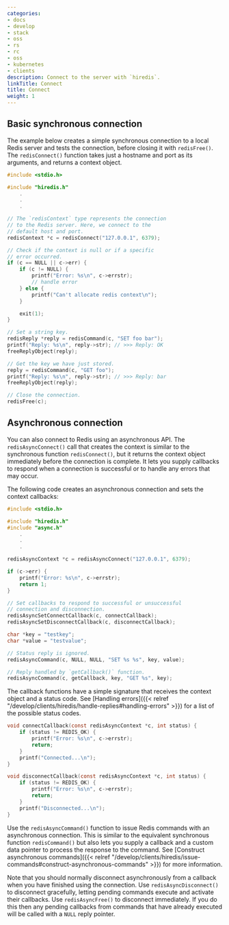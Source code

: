 ```yaml
---
categories:
- docs
- develop
- stack
- oss
- rs
- rc
- oss
- kubernetes
- clients
description: Connect to the server with `hiredis`.
linkTitle: Connect
title: Connect
weight: 1
---
```


## Basic synchronous connection

The example below creates a simple synchronous connection to a local
Redis server and tests the connection, before closing it with
`redisFree()`. The `redisConnect()` function takes just a hostname
and port as its arguments, and returns a context object.

```c
#include <stdio.h>

#include "hiredis.h"
    .
    .
    .

// The `redisContext` type represents the connection
// to the Redis server. Here, we connect to the
// default host and port.
redisContext *c = redisConnect("127.0.0.1", 6379);

// Check if the context is null or if a specific
// error occurred.
if (c == NULL || c->err) {
    if (c != NULL) {
        printf("Error: %s\n", c->errstr);
        // handle error
    } else {
        printf("Can't allocate redis context\n");
    }

    exit(1);
}

// Set a string key.
redisReply *reply = redisCommand(c, "SET foo bar");
printf("Reply: %s\n", reply->str); // >>> Reply: OK
freeReplyObject(reply);

// Get the key we have just stored.
reply = redisCommand(c, "GET foo");
printf("Reply: %s\n", reply->str); // >>> Reply: bar
freeReplyObject(reply);

// Close the connection.
redisFree(c);
```

## Asynchronous connection

You can also connect to Redis using an asynchronous API.
The `redisAsyncConnect()` call that creates the context is
similar to the synchronous function `redisConnect()`, but it returns the
context object immediately before the connection is complete.
It lets you supply callbacks to respond when a connection is successful
or to handle any errors that may occur.

The following code creates an asynchronous connection and
sets the context callbacks:

```c
#include <stdio.h>

#include "hiredis.h"
#include "async.h"
    .
    .
    .

redisAsyncContext *c = redisAsyncConnect("127.0.0.1", 6379);

if (c->err) {
    printf("Error: %s\n", c->errstr);
    return 1;
}

// Set callbacks to respond to successful or unsuccessful
// connection and disconnection.
redisAsyncSetConnectCallback(c, connectCallback);
redisAsyncSetDisconnectCallback(c, disconnectCallback);

char *key = "testkey";
char *value = "testvalue";

// Status reply is ignored.
redisAsyncCommand(c, NULL, NULL, "SET %s %s", key, value);

// Reply handled by `getCallback()` function.
redisAsyncCommand(c, getCallback, key, "GET %s", key);
```

The callback functions have a simple signature that receives
the context object and a status code. See
[Handling errors]({{< relref "/develop/clients/hiredis/handle-replies#handling-errors" >}})
for a list of the possible status codes.

```c
void connectCallback(const redisAsyncContext *c, int status) {
    if (status != REDIS_OK) {
        printf("Error: %s\n", c->errstr);
        return;
    }
    printf("Connected...\n");
}

void disconnectCallback(const redisAsyncContext *c, int status) {
    if (status != REDIS_OK) {
        printf("Error: %s\n", c->errstr);
        return;
    }
    printf("Disconnected...\n");
}
```

Use the `redisAsyncCommand()` function to issue Redis commands
with an asynchronous connection. This is similar to the equivalent
synchronous function `redisCommand()` but also lets you supply a callback
and a custom data pointer to process the response to the command. See
[Construct asynchronous commands]({{< relref "/develop/clients/hiredis/issue-commands#construct-asynchronous-commands" >}}) for more
information.

Note that you should normally disconnect asynchronously from a
callback when you have finished using the connection.
Use `redisAsyncDisconnect()` to disconnect gracefully, letting
pending commands execute and activate their callbacks.
Use `redisAsyncFree()` to disconnect immediately. If you do this then
any pending callbacks from commands that have already executed will be
called with a `NULL` reply pointer.
